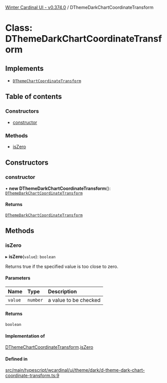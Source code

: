 [Winter Cardinal UI - v0.374.0](../index.md) / DThemeDarkChartCoordinateTransform

# Class: DThemeDarkChartCoordinateTransform

## Implements

- [`DThemeChartCoordinateTransform`](../interfaces/DThemeChartCoordinateTransform.md)

## Table of contents

### Constructors

- [constructor](DThemeDarkChartCoordinateTransform.md#constructor)

### Methods

- [isZero](DThemeDarkChartCoordinateTransform.md#iszero)

## Constructors

### constructor

• **new DThemeDarkChartCoordinateTransform**(): [`DThemeDarkChartCoordinateTransform`](DThemeDarkChartCoordinateTransform.md)

#### Returns

[`DThemeDarkChartCoordinateTransform`](DThemeDarkChartCoordinateTransform.md)

## Methods

### isZero

▸ **isZero**(`value`): `boolean`

Returns true if the specified value is too close to zero.

#### Parameters

| Name | Type | Description |
| :------ | :------ | :------ |
| `value` | `number` | a value to be checked |

#### Returns

`boolean`

#### Implementation of

[DThemeChartCoordinateTransform](../interfaces/DThemeChartCoordinateTransform.md).[isZero](../interfaces/DThemeChartCoordinateTransform.md#iszero)

#### Defined in

[src/main/typescript/wcardinal/ui/theme/dark/d-theme-dark-chart-coordinate-transform.ts:9](https://github.com/winter-cardinal/winter-cardinal-ui/blob/v0.310.1/src/main/typescript/wcardinal/ui/theme/dark/d-theme-dark-chart-coordinate-transform.ts#L9)
